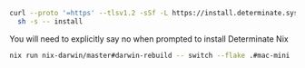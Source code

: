 

```bash
curl --proto '=https' --tlsv1.2 -sSf -L https://install.determinate.systems/nix | \
  sh -s -- install
```
You will need to explicitly say no when prompted to install Determinate Nix

```bash
nix run nix-darwin/master#darwin-rebuild -- switch --flake .#mac-mini
```